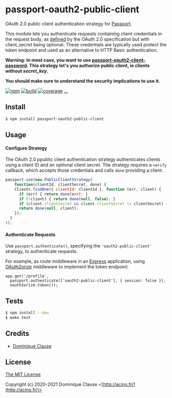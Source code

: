 # passport-oauth2-public-client

OAuth 2.0 public client authentication strategy for [Passport](https://github.com/jaredhanson/passport).


This module lets you authenticate requests containing client credentials in the
request body, as [defined](http://tools.ietf.org/html/draft-ietf-oauth-v2-27#section-2.3.1)
by the OAuth 2.0 specification but with client_secret being optional.  These credentials are typically used protect
the token endpoint and used as an alternative to HTTP Basic authentication.

**Warning: In most case, you want to use [passport-oauth2-client-password](https://github.com/jaredhanson/passport-oauth2-client-password). This strategy let's you authorize public client, ie clients without *secret_key*.**

**You should make sure to understand the security implications to use it.**

[![npm](https://img.shields.io/npm/v/passport-oauth2-public-client.svg)](https://www.npmjs.com/package/passport-oauth2-public-client)
[![build](https://img.shields.io/travis/dclause/passport-oauth2-public-client.svg)](https://travis-ci.org/dclause/passport-oauth2-public-client)
[![coverage](https://img.shields.io/coveralls/dclause/passport-oauth2-public-client.svg)](https://coveralls.io/github/dclause/passport-oauth2-public-client)
[...](https://github.com/dclause/passport-oauth2-public-client/wiki/Status)

## Install

```sh
$ npm install passport-oauth2-public-client
```

## Usage

#### Configure Strategy

The OAuth 2.0 ppublic client authentication strategy authenticates clients
using a client ID and an optional client secret.  The strategy requires a `verify` callback,
which accepts those credentials and calls `done` providing a client.

```js
passport.use(new PublicClientStrategy(
    function(clientId, clientSecret, done) {
    Clients.findOne({ clientId: clientId }, function (err, client) {
      if (err) { return done(err); }
      if (!client) { return done(null, false); }
      if (client.clientSecret && client.clientSecret != clientSecret) { return done(null, false); }
      return done(null, client);
    });
  }
));
```

#### Authenticate Requests

Use `passport.authenticate()`, specifying the `'oauth2-public-client'`
strategy, to authenticate requests.

For example, as route middleware in an [Express](http://expressjs.com/)
application, using [OAuth2orize](https://github.com/jaredhanson/oauth2orize)
middleware to implement the token endpoint:

```
app.get('/profile', 
  passport.authenticate(['oauth2-public-client'], { session: false }),
  oauth2orize.token());
```

## Tests

```sh
$ npm install --dev
$ make test
```

## Credits

  - [Dominique Clause](http://github.com/dclause)

## License

[The MIT License](http://opensource.org/licenses/MIT)

Copyright (c) 2020-2021 Dominique Clause <[http://acino.fr/](http://acino.fr/)>


